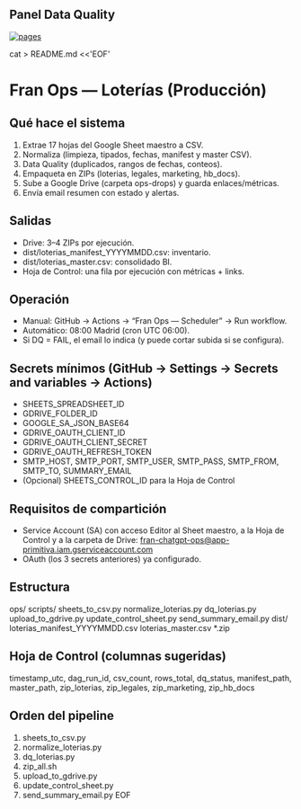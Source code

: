 ## Panel Data Quality
[![pages](https://img.shields.io/badge/DQ%20Panel-live-blue)](https://gssecotrade.github.io/fran-ops/)

cat > README.md <<'EOF'
# Fran Ops — Loterías (Producción)

## Qué hace el sistema
1) Extrae 17 hojas del Google Sheet maestro a CSV.
2) Normaliza (limpieza, tipados, fechas, manifest y master CSV).
3) Data Quality (duplicados, rangos de fechas, conteos).
4) Empaqueta en ZIPs (loterias, legales, marketing, hb_docs).
5) Sube a Google Drive (carpeta ops-drops) y guarda enlaces/métricas.
6) Envía email resumen con estado y alertas.

## Salidas
- Drive: 3–4 ZIPs por ejecución.
- dist/loterias_manifest_YYYYMMDD.csv: inventario.
- dist/loterias_master.csv: consolidado BI.
- Hoja de Control: una fila por ejecución con métricas + links.

## Operación
- Manual: GitHub → Actions → “Fran Ops — Scheduler” → Run workflow.
- Automático: 08:00 Madrid (cron UTC 06:00).
- Si DQ = FAIL, el email lo indica (y puede cortar subida si se configura).

## Secrets mínimos (GitHub → Settings → Secrets and variables → Actions)
- SHEETS_SPREADSHEET_ID
- GDRIVE_FOLDER_ID
- GOOGLE_SA_JSON_BASE64
- GDRIVE_OAUTH_CLIENT_ID
- GDRIVE_OAUTH_CLIENT_SECRET
- GDRIVE_OAUTH_REFRESH_TOKEN
- SMTP_HOST, SMTP_PORT, SMTP_USER, SMTP_PASS, SMTP_FROM, SMTP_TO, SUMMARY_EMAIL
- (Opcional) SHEETS_CONTROL_ID para la Hoja de Control

## Requisitos de compartición
- Service Account (SA) con acceso Editor al Sheet maestro, a la Hoja de Control y a la carpeta de Drive:
  fran-chatgpt-ops@app-primitiva.iam.gserviceaccount.com
- OAuth (los 3 secrets anteriores) ya configurado.

## Estructura
ops/
  scripts/
    sheets_to_csv.py
    normalize_loterias.py
    dq_loterias.py
    upload_to_gdrive.py
    update_control_sheet.py
    send_summary_email.py
dist/
  loterias_manifest_YYYYMMDD.csv
  loterias_master.csv
  *.zip

## Hoja de Control (columnas sugeridas)
timestamp_utc, dag_run_id, csv_count, rows_total, dq_status, manifest_path, master_path,
zip_loterias, zip_legales, zip_marketing, zip_hb_docs

## Orden del pipeline
1) sheets_to_csv.py
2) normalize_loterias.py
3) dq_loterias.py
4) zip_all.sh
5) upload_to_gdrive.py
6) update_control_sheet.py
7) send_summary_email.py
EOF

